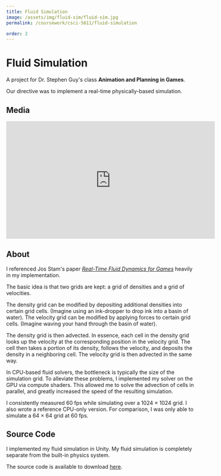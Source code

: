 ```yaml
---
title: Fluid Simulation
image: /assets/img/fluid-sim/fluid-sim.jpg
permalink: /coursework/csci-5611/fluid-simulation

order: 2
---
```


# Fluid Simulation

A project for Dr. Stephen Guy's class **Animation and Planning in Games**.

Our directive was to implement a real-time physically-based simulation.

## Media

<iframe width="560" height="315" src="https://www.youtube.com/embed/aUgFWNUzMw0" frameborder="0" allow="accelerometer; autoplay; encrypted-media; gyroscope; picture-in-picture" allowfullscreen></iframe>

## About

I referenced Jos Stam's paper *[Real-Time Fluid Dynamics for Games](https://www.researchgate.net/publication/2560062_Real-Time_Fluid_Dynamics_for_Games)* heavily in my implementation.

The basic idea is that two grids are kept: a grid of densities and a grid of velocities.

The density grid can be modified by depositing additional densities into certain grid cells. (Imagine using an ink-dropper to drop ink into a basin of water). The velocity grid can be modified by applying forces to certain grid cells. (Imagine waving your hand through the basin of water).

The density grid is then advected. In essence, each cell in the density grid looks up the velocity at the corresponding position in the velocity grid. The cell then takes a portion of its density, follows the velocity, and deposits the density in a neighboring cell. The velocity grid is then advected in the same way.

In CPU-based fluid solvers, the bottleneck is typically the size of the simulation grid. To alleviate these problems, I implemented my  solver on the GPU via compute shaders. This allowed me to solve the advection of cells in parallel, and greatly increased the speed of the resulting simulation.

I consistently measured 60 fps while simulating over a 1024 × 1024 grid. I also wrote a reference CPU-only version. For comparison, I was only able to simulate a 64 × 64 grid at 60 fps.

## Source Code

I implemented my fluid simulation in Unity. My fluid simulation is completely separate from the built-in physics system.

The source code is available to download [here](https://github.com/danielshervheim/Fluid-Simulation).
